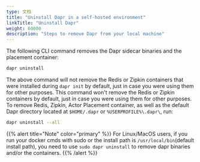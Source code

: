 ```yaml
---
type: 文档
title: "Uninstall Dapr in a self-hosted environment"
linkTitle: "Uninstall Dapr"
weight: 60000
description: "Steps to remove Dapr from your local machine"
---
```


The following CLI command removes the Dapr sidecar binaries and the placement container:

```bash
dapr uninstall
```
The above command will not remove the Redis or Zipkin containers that were installed during `dapr init` by default, just in case you were using them for other purposes. This command won't remove the Redis or Zipkin containers by default, just in case you were using them for other purposes. To remove Redis, Zipkin, Actor Placement container, as well as the default Dapr directory located at `$HOME/.dapr` or `%USERPROFILE%\.dapr\`, run:

```bash
dapr uninstall --all
```

{{% alert title="Note" color="primary" %}}
For Linux/MacOS users, if you run your docker cmds with sudo or the install path is `/usr/local/bin`(default install path), you need to use `sudo dapr uninstall` to remove dapr binaries and/or the containers.
{{% /alert %}}